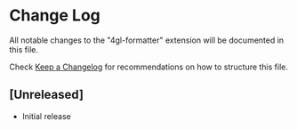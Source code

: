 # Change Log
All notable changes to the "4gl-formatter" extension will be documented in this file.

Check [Keep a Changelog](http://keepachangelog.com/) for recommendations on how to structure this file.

## [Unreleased]
- Initial release